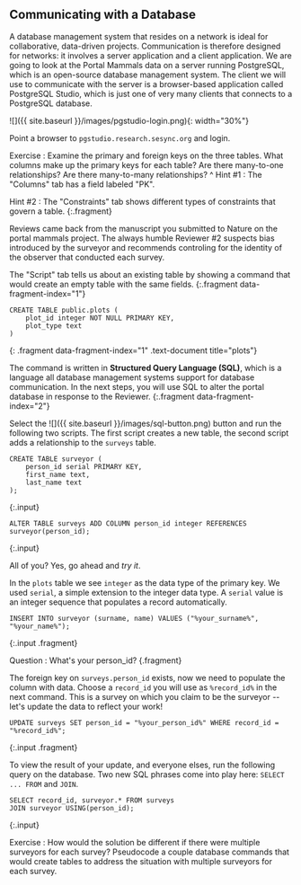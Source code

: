 ---
---

## Communicating with a Database

A database management system that resides on a network is ideal for collaborative, data-driven projects.
Communication is therefore designed for networks: it involves a server application and a client application.
We are going to look at the Portal Mammals data on a server running PostgreSQL, which is an open-source database management system.
The client we will use to communicate with the server is a browser-based application called PostgreSQL Studio, which is just one of very many clients that connects to a PostgreSQL database.

![]({{ site.baseurl }}/images/pgstudio-login.png){: width="30%"}

Point a browser to `pgstudio.research.sesync.org` and login.

<!--split-->

Exercise
: Examine the primary and foreign keys on the three tables. What columns make up the primary keys for each table? Are there many-to-one relationships? Are there many-to-many relationships?
^
Hint #1
: The "Columns" tab has a field labeled "PK".

Hint #2
: The "Constraints" tab shows different types of constraints that govern a table.
{:.fragment}

<!--split-->

Reviews came back from the manuscript you submitted to Nature on the portal mammals project.
The always humble Reviewer #2 suspects bias introduced by the surveyor and recommends controling for the identity of the observer that conducted each survey.

The "Script" tab tells us about an existing table by showing a command that would create an empty table with the same fields.
{:.fragment data-fragment-index="1"}

~~~
CREATE TABLE public.plots (
    plot_id integer NOT NULL PRIMARY KEY,
    plot_type text
)
~~~
{: .fragment data-fragment-index="1" .text-document title="plots"}

The command is written in **Structured Query Language (SQL)**, which is a language all database management systems support for database communication.
In the next steps, you will use SQL to alter the portal database in response to the Reviewer.
{:.fragment data-fragment-index="2"}

<!--split-->

Select the ![]({{ site.baseurl }}/images/sql-button.png) button and run the following two scripts.
The first script creates a new table, the second script adds a relationship to the `surveys` table.

~~~
CREATE TABLE surveyor (
    person_id serial PRIMARY KEY,
    first_name text,
    last_name text
);
~~~
{:.input}

~~~
ALTER TABLE surveys ADD COLUMN person_id integer REFERENCES surveyor(person_id);
~~~
{:.input}

All of you? Yes, go ahead and *try it*.

<!--split-->

In the `plots` table we see `integer` as the data type of the primary key.
We used `serial`, a simple extension to the integer data type.
A `serial` value is an integer sequence that populates a record automatically.

~~~
INSERT INTO surveyor (surname, name) VALUES ("%your_surname%", "%your_name%");
~~~
{:.input .fragment}

Question
: What's your person_id?
{.fragment}

<!--split-->

The foreign key on `surveys.person_id` exists, now we need to populate the column with data.
Choose a `record_id` you will use as `%record_id%` in the next command.
This is a survey on which you claim to be the surveyor -- let's update the data to reflect your work!

~~~
UPDATE surveys SET person_id = "%your_person_id%" WHERE record_id = "%record_id%";
~~~
{:.input .fragment}

<!--split-->

To view the result of your update, and everyone elses, run the following query on the database.
Two new SQL phrases come into play here: `SELECT ... FROM` and `JOIN`.

~~~
SELECT record_id, surveyor.* FROM surveys
JOIN surveyor USING(person_id);
~~~
{:.input}

<!--split-->

Exercise
: How would the solution be different if there were multiple surveyors for each survey? Pseudocode a couple database commands that would create tables to address the situation with multiple surveyors for each survey.
